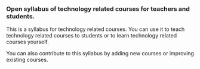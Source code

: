 ### Open syllabus of technology related courses for teachers and students.

This is a syllabus for technology related courses. You can use it to teach technology related courses to students or to learn technology related courses yourself.

You can also contribute to this syllabus by adding new courses or improving existing courses.